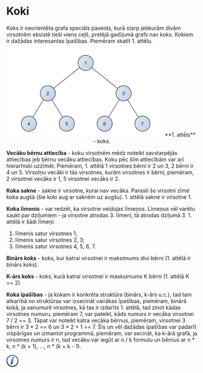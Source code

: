 # Koki

Koks ir neorientēta grafa speciāls paveids, kurā starp jebkurām divām virsotnēm eksistē tieši viens ceļš, pretējā gadījumā grafs nav koks. Kokiem ir dažādas interesantas īpašības. Piemēram skatīt 1. attēlu.

<center>
<img alt="Koks" src="/media/theory/grafs_koks.png" />
**1. attēls** - koks.
</center>

**Vecāku bērnu attiecība** - koku virsotnēm mēdz noteikt savstarpējās attiecības jeb bērnu vecāku attiecības. Koku pēc šīm attiecībām var arī hierarhiski uzzīmēt. Piemēram, 1. attēlā 1 virsotnes bērni ir 2 un 3, 2 bērni ir 4 un 5. Virsotņu vecāki ir tās virsotnes, kurām virsotnes ir bērni, piemēram, 2 virsotnei vecāks ir 1, 5 virsotnei vecāks ir 2.

**Koka sakne** - sakne ir virsotne, kurai nav vecāka. Parasti šo virsotni zīmē koka augšā (šie koki aug ar saknēm uz augšu). 1. attēlā sakne ir virsotne 1.

**Koka līmenis** - var redzēt, ka virsotne veidojas līmeņos. Līmeņus vēl varētu saukt par dziļumiem - ja virsotne atrodas 3. līmenī, tā atrodas dziļumā 3. 1. attēlā ir šādi līmeņi:

1. līmenis satur virsotnes 1;
2. līmenis satur virsotnes 2, 3;
3. līmenis satur virsotnes 4, 5, 6, 7.


**Binārs koks** - koks, kur katrai virsotnei ir maksimums divi bērni (1. attēlā ir binārs koks).

**K-ārs koks** - koks, kurā katrai virsotnei ir masksimums K bērni (1. attēlā K == 2).

**Koka īpašības** - ja kokam ir konkrēta struktūra (binārs, k-ārs u.c.), tad tam atkarībā no struktūras var izsecināt vairākas īpašības, piemēram, binārā kokā, ja sanumurē virsotnes, kā tas ir izdarīts 1. attēlā, tad zinot kādas virsotnes numuru, piemēram 7, var pateikt, kāds numurs ir vecāka virsotnei 7 / 2 == 3. Tāpat var noteikt katra vecāka bērnus, piemēram, virsotnei 3 bērni ir 3 * 2 == 6 un 3 * 2 + 1 == 7. Šīs un vēl dažādas īpašības var padarīt vispārīgas un izmantot programmā, piemēram, var secināt, ka k-ārā grafā, ja virsotnes numurs ir n, tad vecāku var iegūt ar n / k formulu un bērnus ar n * k, n * (k + 1), ..., n * (k + k - 1).

<a href="http://en.wikipedia.org/wiki/Tree_(graph_theory)" target="_blank">![Vairāk informācija](/media/theory/information.png)</a>